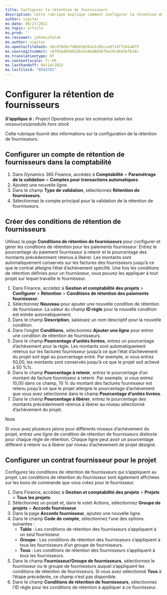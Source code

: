 ```yaml
---
title: Configurer la rétention de fournisseurs
description: Cette rubrique explique comment configurer la rétention de fournisseurs.
author: sigitac
ms.date: 09/27/2021
ms.topic: article
ms.prod: ''
ms.reviewer: johnmichalak
ms.author: sigitac
ms.openlocfilehash: e0cd7669c7d6b916261e2c85cce0f24ff241a075
ms.sourcegitcommit: c0792bd65d92db25e0e8864879a19c4b93efb10c
ms.translationtype: HT
ms.contentlocale: fr-FR
ms.lasthandoff: 04/14/2022
ms.locfileid: "8583701"
---
```

# <a name="set-up-vendor-retention"></a>Configurer la rétention de fournisseurs

_**S’applique à :** Project Operations pour les scénarios selon les ressources/produits hors stock_

Cette rubrique fournit des informations sur la configuration de la rétention de fournisseurs.

## <a name="set-up-a-vendor-retention-account-in-general-ledger"></a>Configurer un compte de rétention de fournisseurs dans la comptabilité

1. Dans Dynamics 365 Finance, accédez à **Comptabilité** > **Paramétrage de la validation** > **Comptes pour transactions automatiques**.
2. Ajoutez une nouvelle ligne.
3. Dans le champ **Type de validation**, sélectionnez **Rétention de fournisseurs**.
4. Sélectionnez le compte principal pour la validation de la rétention de fournisseurs.

## <a name="create-vendor-retention-terms"></a>Créer des conditions de rétention de fournisseurs

Utilisez la page **Conditions de rétention de fournisseurs** pour configurer et gérer les conditions de rétention pour les paiements fournisseur. Entrez le pourcentage du paiement fournisseur à retenir et le pourcentage des montants précédemment retenus à libérer. Les montants sont automatiquement conservés sur les factures des fournisseurs jusqu’à ce que le contrat atteigne l’état d’achèvement spécifié. Une fois les conditions de rétention définies pour un fournisseur, vous pouvez les appliquer à tout projet sur lequel travaille le fournisseur.

1. Dans Finance, accédez à **Gestion et comptabilité des projets** > **Configurer** > **Rétention** > **Conditions de rétention des paiements fournisseur**.
2. Sélectionnez **Nouveau** pour ajouter une nouvelle condition de rétention de fournisseur. La valeur du champ **ID règle** pour la nouvelle condition est entrée automatiquement. 
3. Dans le champ **Description**, saisissez un nom descriptif pour la nouvelle condition.
4. Dans l’onglet **Conditions**, sélectionnez **Ajouter une ligne** pour entrer une condition de rétention de fournisseurs.
5. Dans le champ **Pourcentage d’unités livrées**, entrez un pourcentage d’achèvement pour la règle. Les montants sont automatiquement retenus sur les factures fournisseur jusqu’à ce que l’état d’achèvement du projet soit égal au pourcentage entré. Par exemple, si vous entrez 50,00, les montants sont conservés jusqu’à ce que le projet soit achevé à 50 %%.
6. Dans le champ **Pourcentage à retenir**, entrez le pourcentage d’un montant de facture fournisseur à retenir. Par exemple, si vous entrez 10,00 dans ce champ, 10 % du montant des factures fournisseur est retenu jusqu’à ce que le projet atteigne le pourcentage d’achèvement que vous avez sélectionné dans le champ **Pourcentage d’unités livrées**.
7. Dans le champ **Pourcentage à libérer**, entrez le pourcentage des montants précédemment retenus à libérer au niveau sélectionné d’achèvement du projet.

> [!NOTE]
> Si vous avez plusieurs jalons pour différents niveaux d’achèvement du projet, entrez une ligne de condition de rétention de fournisseurs distincte pour chaque règle de rétention. Chaque ligne peut avoir un pourcentage différent à retenir ou à libérer par niveau d’achèvement de projet désigné.

## <a name="set-up-a-vendor-agreement-for-the-project"></a>Configurer un contrat fournisseur pour le projet

Configurez les conditions de rétention de fournisseurs qui s’appliquent au projet. Les conditions de rétention du fournisseur sont également affichées sur les bons de commande que vous créez pour le fournisseur.

1. Dans Finance, accédez à **Gestion et comptabilité des projets** > **Projets** > **Tous les projets**. 
2. Sélectionnez un projet et, dans le volet Actions, sélectionnez **Groupe de projets** > **Accords fournisseur**.
3. Dans la page **Accords fournisseur**, ajoutez une nouvelle ligne.
4. Dans le champ **Code de compte**, sélectionnez l’une des options suivantes :
   - **Table** : Les conditions de rétention des fournisseurs s’appliquent à un seul fournisseur.
   - **Groupe** : Les conditions de rétention des fournisseurs s’appliquent à tous les fournisseurs d’un groupe de fournisseurs.
   - **Tous** : Les conditions de rétention des fournisseurs s’appliquent à tous les fournisseurs.
5. Dans le champ **Fournisseur/Groupe de fournisseurs**, sélectionnez le fournisseur ou le groupe de fournisseurs auquel s’appliquent les conditions de rétention de fournisseurs. Si vous avez sélectionné **Tous** à l’étape précédente, ce champ n’est pas disponible.
6. Dans le champ **Conditions de rétention de fournisseurs**, sélectionnez l’ID règle pour les conditions de rétention à appliquer à ce fournisseur.

